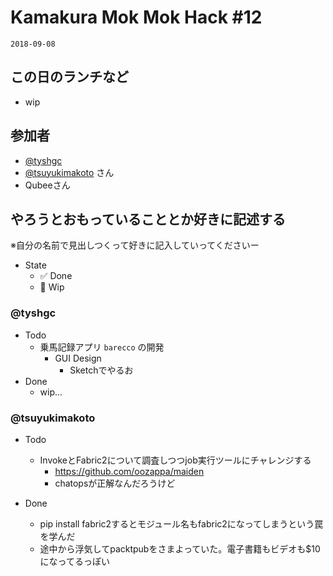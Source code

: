 # Kamakura Mok Mok Hack #12

`2018-09-08`

## この日のランチなど
- wip



## 参加者

- [@tyshgc](http://twitter.com/tyshgc)
- [@tsuyukimakoto](https://twitter.com/everes) さん
- Qubeeさん


## やろうとおもっていることとか好きに記述する
※自分の名前で見出しつくって好きに記入していってくださいー

- State
  - ✅ Done
  - 🚧 Wip

### @tyshgc

- Todo
  - 乗馬記録アプリ `barecco` の開発
    - GUI Design
      - Sketchでやるお
- Done
  - wip...

### @tsuyukimakoto

- Todo
  - InvokeとFabric2について調査しつつjob実行ツールにチャレンジする
    - https://github.com/oozappa/maiden
    - chatopsが正解なんだろうけど

- Done
  - pip install fabric2するとモジュール名もfabric2になってしまうという罠を学んだ
  - 途中から浮気してpacktpubをさまよっていた。電子書籍もビデオも$10になってるっぽい
